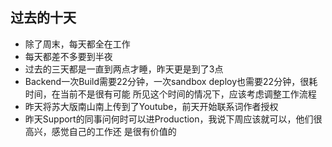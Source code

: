 ## 过去的十天

- 除了周末，每天都全在工作
- 每天都差不多要到半夜
- 过去的三天都是一直到两点才睡，昨天更是到了3点
- Backend一次Build需要22分钟，一次sandbox deploy也需要22分钟，很耗时间，在当前不是很有可能
所见这个时间的情况下，应该考虑调整工作流程
- 昨天将苏大版南山南上传到了Youtube，前天开始联系词作者授权
- 昨天Support的同事问何时可以进Production，我说下周应该就可以，他们很高兴，感觉自己的工作还
是很有价值的
